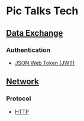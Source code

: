 # Pic Talks Tech

## [Data Exchange](./data-exchange/data-exchange.md)

### Authentication

* [JSON Web Token (JWT)](./data-exchange/JWT.md)

## [Network](./network/network.md)

### Protocol

* [HTTP](./network/HTTP/http.md)
